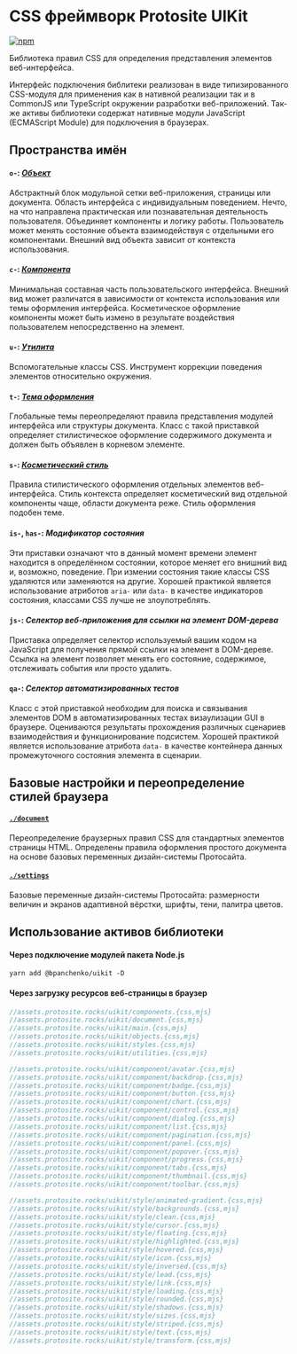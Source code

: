 # CSS фреймворк Protosite UIKit

[![npm](https://img.shields.io/npm/v/@bpanchenko/uikit.svg)](https://www.npmjs.com/package/@bpanchenko/uikit)

Библиотека правил CSS для определения представления элементов веб-интерфейса.

Интерфейс подключения библитеки реализован в виде типизированного CSS-модуля для применения как в нативной реализации так и в CommonJS или
TypeScript окружении разработки веб-приложений. Так-же активы библиотеки содержат нативные модули JavaScript (ECMAScript Module) для
подключения в браузерах.

## Пространства имён

#### `o-`: [*Объект*](https://github.com/BPanchenko/protosite-uikit/tree/master/object)

Абстрактный блок модульной сетки веб-приложения, страницы или документа. Область интерфейса с индивидуальным поведением. Нечто, на что направлена практическая или познавательная деятельность пользователя. Объединяет компоненты и логику работы. Пользователь может менять состояние объекта взаимодействуя с отдельными его компонентами. Внешний вид объекта зависит от контекста использования.

#### `c-`: [*Компонента*](https://github.com/BPanchenko/protosite-uikit/tree/master/component)

Минимальная составная часть пользовательского интерфейса. Внешний вид может различатся в зависимости от контекста использования или темы оформления интерфейса. Косметическое оформление компоненты может быть измено в результате воздействия пользователем непосредственно на элемент.

#### `u-`: [*Утилита*](https://github.com/BPanchenko/protosite-uikit/tree/master/utility)

Вспомогательные классы CSS. Инструмент коррекции поведения элементов относительно окружения.

#### `t-`: [*Тема оформления*](https://github.com/BPanchenko/protosite-uikit/tree/master/theme)

Глобальные темы переопределяют правила представления модулей интерфейса или структуры документа. Класс с такой приставкой определяет стилистическое оформление содержимого документа и должен быть объявлен
в корневом элементе.

#### `s-`: [*Косметический стиль*](https://github.com/BPanchenko/protosite-uikit/tree/master/style)

Правила стилистического оформления отдельных элементов веб-интерфейса. Стиль контекста определяет косметический вид отдельной компоненты чаще, области документа реже. Стиль оформления подобен теме.

#### `is-`, `has-`: *Модификатор состояния*

Эти приставки означают что в данный момент времени элемент находится в определённом состоянии, которое меняет его внишний вид и, возможно, поведение. При измении состояния такие классы CSS удаляются или заменяются на другие. Хорошей практикой является использование атриботов `aria-` или `data-` в качестве индикаторов состояния, классами CSS лучше не злоупотреблять.

#### `js-`: *Селектор веб-приложения для ссылки на элемент DOM-дерева*

Приставка определяет селектор используемый вашим кодом на JavaScript для получения прямой ссылки на элемент в DOM-дереве. Ссылка на элемент позволяет менять его состояние, содержимое, отслеживать события или просто удалить.

#### `qa-`: *Селектор автоматизированных тестов*

Класс с этой приставкой необходим для поиска и связывания элементов DOM в автоматизированных тестах визаулизации GUI в браузере. Оцениваются результаты прохождения различных сценариев взаимодействия и функционирование подсистем. Хорошей практикой является использование атрибота `data-` в качестве контейнера данных промежуточного состояния элемента в сценарии.

## Базовые настройки и переопределение стилей браузера

#### [`./document`](https://github.com/BPanchenko/protosite-uikit/tree/master/document)

Переопределение браузерных правил CSS для стандартных элементов страницы HTML. Определены правила оформления простого документа на основе базовых переменных дизайн-системы Протосайта.

#### [`./settings`](https://github.com/BPanchenko/protosite-uikit/tree/master/settings)

Базовые переменные дизайн-системы Протосайта: размерности величин и экранов адаптивной вёрстки, шрифты, тени, палитра цветов.

## Использование активов библиотеки

#### Через подключение модулей пакета Node.js

```shell
yarn add @bpanchenko/uikit -D
```

#### Через загрузку ресурсов веб-страницы в браузер

```js
//assets.protosite.rocks/uikit/components.{css,mjs}
//assets.protosite.rocks/uikit/document.{css,mjs}
//assets.protosite.rocks/uikit/main.{css,mjs}
//assets.protosite.rocks/uikit/objects.{css,mjs}
//assets.protosite.rocks/uikit/styles.{css,mjs}
//assets.protosite.rocks/uikit/utilities.{css,mjs}

//assets.protosite.rocks/uikit/component/avatar.{css,mjs}
//assets.protosite.rocks/uikit/component/backdrop.{css,mjs}
//assets.protosite.rocks/uikit/component/badge.{css,mjs}
//assets.protosite.rocks/uikit/component/button.{css,mjs}
//assets.protosite.rocks/uikit/component/chart.{css,mjs}
//assets.protosite.rocks/uikit/component/control.{css,mjs}
//assets.protosite.rocks/uikit/component/dialog.{css,mjs}
//assets.protosite.rocks/uikit/component/list.{css,mjs}
//assets.protosite.rocks/uikit/component/pagination.{css,mjs}
//assets.protosite.rocks/uikit/component/panel.{css,mjs}
//assets.protosite.rocks/uikit/component/popover.{css,mjs}
//assets.protosite.rocks/uikit/component/progress.{css,mjs}
//assets.protosite.rocks/uikit/component/tabs.{css,mjs}
//assets.protosite.rocks/uikit/component/thumbnail.{css,mjs}
//assets.protosite.rocks/uikit/component/toolbar.{css,mjs}

//assets.protosite.rocks/uikit/style/animated-gradient.{css,mjs}
//assets.protosite.rocks/uikit/style/backgrounds.{css,mjs}
//assets.protosite.rocks/uikit/style/clean.{css,mjs}
//assets.protosite.rocks/uikit/style/cursor.{css,mjs}
//assets.protosite.rocks/uikit/style/floating.{css,mjs}
//assets.protosite.rocks/uikit/style/highlighted.{css,mjs}
//assets.protosite.rocks/uikit/style/hovered.{css,mjs}
//assets.protosite.rocks/uikit/style/icon.{css,mjs}
//assets.protosite.rocks/uikit/style/inversed.{css,mjs}
//assets.protosite.rocks/uikit/style/lead.{css,mjs}
//assets.protosite.rocks/uikit/style/link.{css,mjs}
//assets.protosite.rocks/uikit/style/loading.{css,mjs}
//assets.protosite.rocks/uikit/style/rounded.{css,mjs}
//assets.protosite.rocks/uikit/style/shadows.{css,mjs}
//assets.protosite.rocks/uikit/style/sizes.{css,mjs}
//assets.protosite.rocks/uikit/style/striped.{css,mjs}
//assets.protosite.rocks/uikit/style/text.{css,mjs}
//assets.protosite.rocks/uikit/style/transform.{css,mjs}
```